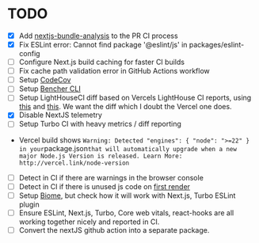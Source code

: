 # TODO

- [x] Add [nextjs-bundle-analysis](https://github.com/hashicorp/nextjs-bundle-analysis) to the PR CI process
- [x] Fix ESLint error: Cannot find package '@eslint/js' in packages/eslint-config
- [ ] Configure Next.js build caching for faster CI builds
- [ ] Fix cache path validation error in GitHub Actions workflow
- [ ] Setup [CodeCov](https://app.codecov.io/)
- [ ] Setup [Bencher CLI](https://github.com/marketplace/actions/bencher-cli)
- [ ] Setup LightHouseCI diff based on Vercels LightHouse CI reports, using [this](https://github.com/marketplace/actions/lighthouse-compare) and [this](https://github.com/marketplace/actions/vercel-preview-url-lighthouse-audit). We want the diff which I doubt the Vercel one does.
- [x] Disable NextJS telemetry
- [ ] Setup Turbo CI with heavy metrics / diff reporting
- Vercel build shows `Warning: Detected "engines": { "node": ">=22" } in your`package.json`that will automatically upgrade when a new major Node.js Version is released. Learn More: http://vercel.link/node-version`
- [ ] Detect in CI if there are warnings in the browser console
- [ ] Detect in CI if there is unused js code on [first render](https://www.youtube.com/watch?v=pw14NzfYPa8)
- [ ] Setup [Biome](https://biomejs.dev/), but check how it will work with Next.js, Turbo ESLint plugin
- [ ] Ensure ESLint, Next.js, Turbo, Core web vitals, react-hooks are all working together nicely and reported in CI.
- [ ] Convert the nextJS github action into a separate package.
